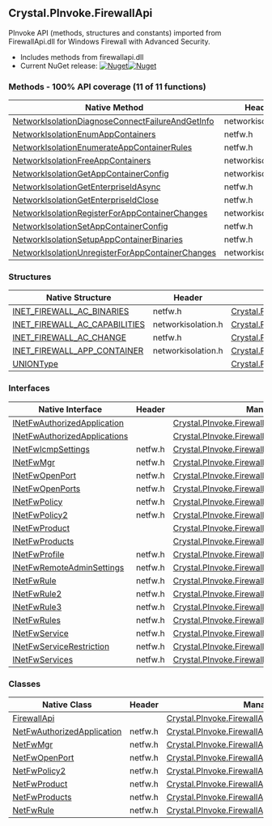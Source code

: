 ## Crystal.PInvoke.FirewallApi  
PInvoke API (methods, structures and constants) imported from FirewallApi.dll for Windows Firewall with Advanced Security.

- Includes methods from firewallapi.dll  
- Current NuGet release: [![Nuget](https://img.shields.io/nuget/v/Crystal.PInvoke.FirewallApi?logo=nuget&style=flat-square)![Nuget](https://img.shields.io/nuget/dt/Crystal.PInvoke.FirewallApi?label=%20&style=flat-square)](https://www.nuget.org/packages/Crystal.PInvoke.FirewallApi)  
### Methods - 100% API coverage (11 of 11 functions)  
Native Method | Header | Managed Method  
--- | --- | ---  
[NetworkIsolationDiagnoseConnectFailureAndGetInfo](https://www.google.com/search?num=5&q=NetworkIsolationDiagnoseConnectFailureAndGetInfo+site%3Adocs.microsoft.com) | networkisolation.h | [Crystal.PInvoke.FirewallApi.NetworkIsolationDiagnoseConnectFailureAndGetInfo](https://github.com/dahall/Crystal/search?l=C%23&q=NetworkIsolationDiagnoseConnectFailureAndGetInfo)  
[NetworkIsolationEnumAppContainers](https://www.google.com/search?num=5&q=NetworkIsolationEnumAppContainers+site%3Adocs.microsoft.com) | netfw.h | [Crystal.PInvoke.FirewallApi.NetworkIsolationEnumAppContainers](https://github.com/dahall/Crystal/search?l=C%23&q=NetworkIsolationEnumAppContainers)  
[NetworkIsolationEnumerateAppContainerRules](https://www.google.com/search?num=5&q=NetworkIsolationEnumerateAppContainerRules+site%3Adocs.microsoft.com) | netfw.h | [Crystal.PInvoke.FirewallApi.NetworkIsolationEnumerateAppContainerRules](https://github.com/dahall/Crystal/search?l=C%23&q=NetworkIsolationEnumerateAppContainerRules)  
[NetworkIsolationFreeAppContainers](https://www.google.com/search?num=5&q=NetworkIsolationFreeAppContainers+site%3Adocs.microsoft.com) | networkisolation.h | [Crystal.PInvoke.FirewallApi.NetworkIsolationFreeAppContainers](https://github.com/dahall/Crystal/search?l=C%23&q=NetworkIsolationFreeAppContainers)  
[NetworkIsolationGetAppContainerConfig](https://www.google.com/search?num=5&q=NetworkIsolationGetAppContainerConfig+site%3Adocs.microsoft.com) | networkisolation.h | [Crystal.PInvoke.FirewallApi.NetworkIsolationGetAppContainerConfig](https://github.com/dahall/Crystal/search?l=C%23&q=NetworkIsolationGetAppContainerConfig)  
[NetworkIsolationGetEnterpriseIdAsync](https://www.google.com/search?num=5&q=NetworkIsolationGetEnterpriseIdAsync+site%3Adocs.microsoft.com) | netfw.h | [Crystal.PInvoke.FirewallApi.NetworkIsolationGetEnterpriseIdAsync](https://github.com/dahall/Crystal/search?l=C%23&q=NetworkIsolationGetEnterpriseIdAsync)  
[NetworkIsolationGetEnterpriseIdClose](https://www.google.com/search?num=5&q=NetworkIsolationGetEnterpriseIdClose+site%3Adocs.microsoft.com) | netfw.h | [Crystal.PInvoke.FirewallApi.NetworkIsolationGetEnterpriseIdClose](https://github.com/dahall/Crystal/search?l=C%23&q=NetworkIsolationGetEnterpriseIdClose)  
[NetworkIsolationRegisterForAppContainerChanges](https://www.google.com/search?num=5&q=NetworkIsolationRegisterForAppContainerChanges+site%3Adocs.microsoft.com) | networkisolation.h | [Crystal.PInvoke.FirewallApi.NetworkIsolationRegisterForAppContainerChanges](https://github.com/dahall/Crystal/search?l=C%23&q=NetworkIsolationRegisterForAppContainerChanges)  
[NetworkIsolationSetAppContainerConfig](https://www.google.com/search?num=5&q=NetworkIsolationSetAppContainerConfig+site%3Adocs.microsoft.com) | netfw.h | [Crystal.PInvoke.FirewallApi.NetworkIsolationSetAppContainerConfig](https://github.com/dahall/Crystal/search?l=C%23&q=NetworkIsolationSetAppContainerConfig)  
[NetworkIsolationSetupAppContainerBinaries](https://www.google.com/search?num=5&q=NetworkIsolationSetupAppContainerBinaries+site%3Adocs.microsoft.com) | netfw.h | [Crystal.PInvoke.FirewallApi.NetworkIsolationSetupAppContainerBinaries](https://github.com/dahall/Crystal/search?l=C%23&q=NetworkIsolationSetupAppContainerBinaries)  
[NetworkIsolationUnregisterForAppContainerChanges](https://www.google.com/search?num=5&q=NetworkIsolationUnregisterForAppContainerChanges+site%3Adocs.microsoft.com) | networkisolation.h | [Crystal.PInvoke.FirewallApi.NetworkIsolationUnregisterForAppContainerChanges](https://github.com/dahall/Crystal/search?l=C%23&q=NetworkIsolationUnregisterForAppContainerChanges)  
### Structures  
Native Structure | Header | Managed Structure  
--- | --- | ---  
[INET_FIREWALL_AC_BINARIES](https://www.google.com/search?num=5&q=INET_FIREWALL_AC_BINARIES+site%3Adocs.microsoft.com) | netfw.h | [Crystal.PInvoke.FirewallApi.INET_FIREWALL_AC_BINARIES](https://github.com/dahall/Crystal/search?l=C%23&q=INET_FIREWALL_AC_BINARIES)  
[INET_FIREWALL_AC_CAPABILITIES](https://www.google.com/search?num=5&q=INET_FIREWALL_AC_CAPABILITIES+site%3Adocs.microsoft.com) | networkisolation.h | [Crystal.PInvoke.FirewallApi.INET_FIREWALL_AC_CAPABILITIES](https://github.com/dahall/Crystal/search?l=C%23&q=INET_FIREWALL_AC_CAPABILITIES)  
[INET_FIREWALL_AC_CHANGE](https://www.google.com/search?num=5&q=INET_FIREWALL_AC_CHANGE+site%3Adocs.microsoft.com) | netfw.h | [Crystal.PInvoke.FirewallApi.INET_FIREWALL_AC_CHANGE](https://github.com/dahall/Crystal/search?l=C%23&q=INET_FIREWALL_AC_CHANGE)  
[INET_FIREWALL_APP_CONTAINER](https://www.google.com/search?num=5&q=INET_FIREWALL_APP_CONTAINER+site%3Adocs.microsoft.com) | networkisolation.h | [Crystal.PInvoke.FirewallApi.INET_FIREWALL_APP_CONTAINER](https://github.com/dahall/Crystal/search?l=C%23&q=INET_FIREWALL_APP_CONTAINER)  
[UNIONType](https://www.google.com/search?num=5&q=UNIONType+site%3Adocs.microsoft.com) |  | [Crystal.PInvoke.FirewallApi.INET_FIREWALL_AC_CHANGE.UNIONType](https://github.com/dahall/Crystal/search?l=C%23&q=UNIONType)  
### Interfaces  
Native Interface | Header | Managed Interface  
--- | --- | ---  
[INetFwAuthorizedApplication](https://www.google.com/search?num=5&q=INetFwAuthorizedApplication+site%3Adocs.microsoft.com) |  | [Crystal.PInvoke.FirewallApi.INetFwAuthorizedApplication](https://github.com/dahall/Crystal/search?l=C%23&q=INetFwAuthorizedApplication)  
[INetFwAuthorizedApplications](https://www.google.com/search?num=5&q=INetFwAuthorizedApplications+site%3Adocs.microsoft.com) |  | [Crystal.PInvoke.FirewallApi.INetFwAuthorizedApplications](https://github.com/dahall/Crystal/search?l=C%23&q=INetFwAuthorizedApplications)  
[INetFwIcmpSettings](https://www.google.com/search?num=5&q=INetFwIcmpSettings+site%3Adocs.microsoft.com) | netfw.h | [Crystal.PInvoke.FirewallApi.INetFwIcmpSettings](https://github.com/dahall/Crystal/search?l=C%23&q=INetFwIcmpSettings)  
[INetFwMgr](https://www.google.com/search?num=5&q=INetFwMgr+site%3Adocs.microsoft.com) | netfw.h | [Crystal.PInvoke.FirewallApi.INetFwMgr](https://github.com/dahall/Crystal/search?l=C%23&q=INetFwMgr)  
[INetFwOpenPort](https://www.google.com/search?num=5&q=INetFwOpenPort+site%3Adocs.microsoft.com) | netfw.h | [Crystal.PInvoke.FirewallApi.INetFwOpenPort](https://github.com/dahall/Crystal/search?l=C%23&q=INetFwOpenPort)  
[INetFwOpenPorts](https://www.google.com/search?num=5&q=INetFwOpenPorts+site%3Adocs.microsoft.com) | netfw.h | [Crystal.PInvoke.FirewallApi.INetFwOpenPorts](https://github.com/dahall/Crystal/search?l=C%23&q=INetFwOpenPorts)  
[INetFwPolicy](https://www.google.com/search?num=5&q=INetFwPolicy+site%3Adocs.microsoft.com) | netfw.h | [Crystal.PInvoke.FirewallApi.INetFwPolicy](https://github.com/dahall/Crystal/search?l=C%23&q=INetFwPolicy)  
[INetFwPolicy2](https://www.google.com/search?num=5&q=INetFwPolicy2+site%3Adocs.microsoft.com) | netfw.h | [Crystal.PInvoke.FirewallApi.INetFwPolicy2](https://github.com/dahall/Crystal/search?l=C%23&q=INetFwPolicy2)  
[INetFwProduct](https://www.google.com/search?num=5&q=INetFwProduct+site%3Adocs.microsoft.com) |  | [Crystal.PInvoke.FirewallApi.INetFwProduct](https://github.com/dahall/Crystal/search?l=C%23&q=INetFwProduct)  
[INetFwProducts](https://www.google.com/search?num=5&q=INetFwProducts+site%3Adocs.microsoft.com) |  | [Crystal.PInvoke.FirewallApi.INetFwProducts](https://github.com/dahall/Crystal/search?l=C%23&q=INetFwProducts)  
[INetFwProfile](https://www.google.com/search?num=5&q=INetFwProfile+site%3Adocs.microsoft.com) | netfw.h | [Crystal.PInvoke.FirewallApi.INetFwProfile](https://github.com/dahall/Crystal/search?l=C%23&q=INetFwProfile)  
[INetFwRemoteAdminSettings](https://www.google.com/search?num=5&q=INetFwRemoteAdminSettings+site%3Adocs.microsoft.com) | netfw.h | [Crystal.PInvoke.FirewallApi.INetFwRemoteAdminSettings](https://github.com/dahall/Crystal/search?l=C%23&q=INetFwRemoteAdminSettings)  
[INetFwRule](https://www.google.com/search?num=5&q=INetFwRule+site%3Adocs.microsoft.com) | netfw.h | [Crystal.PInvoke.FirewallApi.INetFwRule](https://github.com/dahall/Crystal/search?l=C%23&q=INetFwRule)  
[INetFwRule2](https://www.google.com/search?num=5&q=INetFwRule2+site%3Adocs.microsoft.com) | netfw.h | [Crystal.PInvoke.FirewallApi.INetFwRule2](https://github.com/dahall/Crystal/search?l=C%23&q=INetFwRule2)  
[INetFwRule3](https://www.google.com/search?num=5&q=INetFwRule3+site%3Adocs.microsoft.com) | netfw.h | [Crystal.PInvoke.FirewallApi.INetFwRule3](https://github.com/dahall/Crystal/search?l=C%23&q=INetFwRule3)  
[INetFwRules](https://www.google.com/search?num=5&q=INetFwRules+site%3Adocs.microsoft.com) | netfw.h | [Crystal.PInvoke.FirewallApi.INetFwRules](https://github.com/dahall/Crystal/search?l=C%23&q=INetFwRules)  
[INetFwService](https://www.google.com/search?num=5&q=INetFwService+site%3Adocs.microsoft.com) | netfw.h | [Crystal.PInvoke.FirewallApi.INetFwService](https://github.com/dahall/Crystal/search?l=C%23&q=INetFwService)  
[INetFwServiceRestriction](https://www.google.com/search?num=5&q=INetFwServiceRestriction+site%3Adocs.microsoft.com) | netfw.h | [Crystal.PInvoke.FirewallApi.INetFwServiceRestriction](https://github.com/dahall/Crystal/search?l=C%23&q=INetFwServiceRestriction)  
[INetFwServices](https://www.google.com/search?num=5&q=INetFwServices+site%3Adocs.microsoft.com) | netfw.h | [Crystal.PInvoke.FirewallApi.INetFwServices](https://github.com/dahall/Crystal/search?l=C%23&q=INetFwServices)  
### Classes  
Native Class | Header | Managed Class  
--- | --- | ---  
[FirewallApi](https://www.google.com/search?num=5&q=FirewallApi+site%3Adocs.microsoft.com) |  | [Crystal.PInvoke.FirewallApi](https://github.com/dahall/Crystal/search?l=C%23&q=FirewallApi)  
[NetFwAuthorizedApplication](https://www.google.com/search?num=5&q=NetFwAuthorizedApplication+site%3Adocs.microsoft.com) | netfw.h | [Crystal.PInvoke.FirewallApi.NetFwAuthorizedApplication](https://github.com/dahall/Crystal/search?l=C%23&q=NetFwAuthorizedApplication)  
[NetFwMgr](https://www.google.com/search?num=5&q=NetFwMgr+site%3Adocs.microsoft.com) | netfw.h | [Crystal.PInvoke.FirewallApi.NetFwMgr](https://github.com/dahall/Crystal/search?l=C%23&q=NetFwMgr)  
[NetFwOpenPort](https://www.google.com/search?num=5&q=NetFwOpenPort+site%3Adocs.microsoft.com) | netfw.h | [Crystal.PInvoke.FirewallApi.NetFwOpenPort](https://github.com/dahall/Crystal/search?l=C%23&q=NetFwOpenPort)  
[NetFwPolicy2](https://www.google.com/search?num=5&q=NetFwPolicy2+site%3Adocs.microsoft.com) | netfw.h | [Crystal.PInvoke.FirewallApi.NetFwPolicy2](https://github.com/dahall/Crystal/search?l=C%23&q=NetFwPolicy2)  
[NetFwProduct](https://www.google.com/search?num=5&q=NetFwProduct+site%3Adocs.microsoft.com) | netfw.h | [Crystal.PInvoke.FirewallApi.NetFwProduct](https://github.com/dahall/Crystal/search?l=C%23&q=NetFwProduct)  
[NetFwProducts](https://www.google.com/search?num=5&q=NetFwProducts+site%3Adocs.microsoft.com) | netfw.h | [Crystal.PInvoke.FirewallApi.NetFwProducts](https://github.com/dahall/Crystal/search?l=C%23&q=NetFwProducts)  
[NetFwRule](https://www.google.com/search?num=5&q=NetFwRule+site%3Adocs.microsoft.com) | netfw.h | [Crystal.PInvoke.FirewallApi.NetFwRule](https://github.com/dahall/Crystal/search?l=C%23&q=NetFwRule)  
